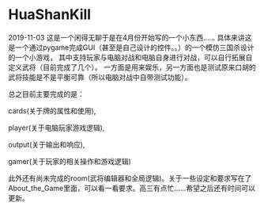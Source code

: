 # HuaShanKill
2019-11-03
这是一个闲得无聊于是在4月份开始写的一个小东西……
具体来讲这是一个通过pygame完成GUI（甚至是自己设计的控件。。）的一个模仿三国杀设计的一个小游戏，
其中支持玩家与电脑对战和电脑自身进行对战，可以自行拓展自定义武将（目前完成了几个）。
一方面是用来娱乐，另一方面也是测试原来口胡的武将技能是不是平衡可靠（所以电脑对战中自带测试功能）。

总之目前主要完成的是：

cards(关于牌的属性和使用),

player(关于电脑玩家游戏逻辑),

output(关于输出和响应),

gamer(关于玩家的相关操作和游戏逻辑)

此外还有尚未完成的room(武将编辑器和全局逻辑)。关于一些设定和要求写在了About_the_Game里面，可以看一看要求。高三有点忙……希望之后还有时间可以更新。

